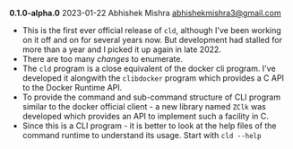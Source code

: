 **0.1.0-alpha.0**  2023-01-22 Abhishek Mishra  <abhishekmishra3@gmail.com>

- This is the first ever official release of `cld`, although I've been
  working on it off and on for several years now. But development had stalled
  for more than a year and I picked it up again in late 2022.
- There are too many *changes* to enumerate.
- The `cld` program is a close equivalent of the docker cli program. I've 
  developed it alongwith the `clibdocker` program which provides a C API to
  the Docker Runtime API.
- To provide the command and sub-command structure of CLI program similar to
  the docker official client - a new library named `ZClk` was developed which
  provides an API to implement such a facility in C.
- Since this is a CLI program - it is better to look at the help files of
  the command runtime to understand its usage. Start with `cld --help`
